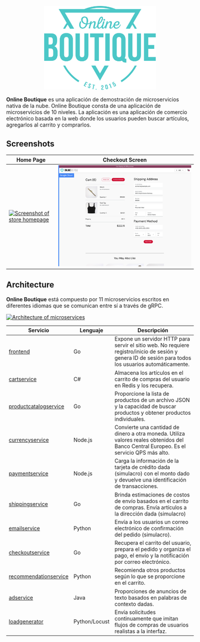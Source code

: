 <p align="center">
<img src="Modules/frontend/static/icons/Hipster_HeroLogoCyan.svg" width="300" alt="Online Boutique" />
</p>


**Online Boutique** es una aplicación de demostración de microservicios nativa de la nube. Online Boutique consta de una aplicación de microservicios de 10 niveles. La aplicación es una aplicación de comercio electrónico basada en la web donde los usuarios pueden buscar artículos, agregarlos al carrito y comprarlos.

## Screenshots

| Home Page                                                                                                         | Checkout Screen                                                                                                    |
| ----------------------------------------------------------------------------------------------------------------- | ------------------------------------------------------------------------------------------------------------------ |
| [![Screenshot of store homepage](./docs/img/online-boutique-frontend-1.png)](./docs/img/online-boutique-frontend-1.png) | [![Screenshot of checkout screen](./docs/img/online-boutique-frontend-2.png)](./docs/img/online-boutique-frontend-2.png) |

## Architecture

**Online Boutique** está compuesto por 11 microservicios escritos en diferentes idiomas que se comunican entre sí a través de gRPC. 

[![Architecture of
microservices](./docs/img/architecture-diagram.png)](./docs/img/architecture-diagram.png)


| Servicio                                              | Lenguaje      | Descripción                                                                                                                       |
| ---------------------------------------------------- | ------------- | --------------------------------------------------------------------------------------------------------------------------------- |
| [frontend](./Modules/frontend)                           | Go            | Expone un servidor HTTP para servir el sitio web. No requiere registro/inicio de sesión y genera ID de sesión para todos los usuarios automáticamente. |
| [cartservice](./Modules/cartservice)                     | C#            | Almacena los artículos en el carrito de compras del usuario en Redis y los recupera.                                                           |
| [productcatalogservice](./Modules/productcatalogservice) | Go            | Proporcione la lista de productos de un archivo JSON y la capacidad de buscar productos y obtener productos individuales.                        |
| [currencyservice](./Modules/currencyservice)             | Node.js       | Convierte una cantidad de dinero a otra moneda. Utiliza valores reales obtenidos del Banco Central Europeo. Es el servicio QPS más alto. |
| [paymentservice](./Modules/paymentservice)               | Node.js       | Carga la información de la tarjeta de crédito dada (simulacro) con el monto dado y devuelve una identificación de transacciones.                                     |
| [shippingservice](./Modules/shippingservice)             | Go            | Brinda estimaciones de costos de envío basados ​​en el carrito de compras. Envía artículos a la dirección dada (simulacro)                                 |
| [emailservice](./Modules/emailservice)                   | Python        | Envía a los usuarios un correo electrónico de confirmación del pedido (simulacro).                                                                                   |
| [checkoutservice](./Modules/checkoutservice)             | Go            | Recupera el carrito del usuario, prepara el pedido y organiza el pago, el envío y la notificación por correo electrónico.                            |
| [recommendationservice](./Modules/recommendationservice) | Python        | Recomienda otros productos según lo que se proporcione en el carrito.                                                                      |
| [adservice](./Modules/adservice)                         | Java          | Proporciones de anuncios de texto basados ​​en palabras de contexto dadas.                                                                                   |
| [loadgenerator](./Modules/loadgenerator)                 | Python/Locust | Envía solicitudes continuamente que imitan flujos de compras de usuarios realistas a la interfaz.                                              |